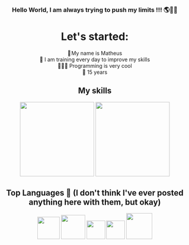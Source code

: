 ### <div align="center">Hello World, I am always trying to push my limits !!! 🌎👋🏼</div>

<div align="center">  
<h1>Let's started:</h1>
<a> 👤 My name is Matheus</a><br>
<a> 💪 I am training every day to improve my skills</a><br> 
<a> 👨🏽‍💻 Programming is very cool</a><br>
<a> 📆 15 years</a><br>
</div>

<div align="center">
<h2> My skills</h2>

<img height="200em" src="https://github-readme-stats.vercel.app/api?username=MathFerreiraDev&theme=merko&show_icons=true">
<img height="200em" src="https://github-readme-stats.vercel.app/api/top-langs/?username=MathFerreiraDev&theme=radical&layout=compact)](https://github.com/anuraghazra/github-readme-stats">
</div>
  
<div align="center">
<h2> Top Languages 🤠 (I don't think I've ever posted anything here with them, but okay)</h2>
<img margin-right="10" src="https://upload.wikimedia.org/wikipedia/commons/thumb/6/61/HTML5_logo_and_wordmark.svg/2048px-HTML5_logo_and_wordmark.svg.png" height="60">
<img margin-right="10" src="https://cdn.freebiesupply.com/logos/large/2x/css3-logo-png-transparent.png" height="65">
<img margin-right="10" src="https://upload.wikimedia.org/wikipedia/commons/thumb/9/99/Unofficial_JavaScript_logo_2.svg/2048px-Unofficial_JavaScript_logo_2.svg.png" height="50">
<img margin-right="10" src="http://adrianob.com.br/wp-content/uploads/2017/09/3195b01a3ba41.png" height="50">
<img margin-right="10" src="https://cdn.icon-icons.com/icons2/2415/PNG/512/java_original_wordmark_logo_icon_146459.png" height="70">
 
</div>
 




